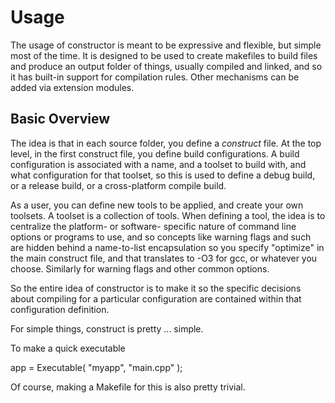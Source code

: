 Usage
=====

The usage of constructor is meant to be expressive and flexible, but
simple most of the time. It is designed to be used to create makefiles
to build files and produce an output folder of things, usually
compiled and linked, and so it has built-in support for compilation
rules. Other mechanisms can be added via extension modules.

Basic Overview
--------------

The idea is that in each source folder, you define a *construct*
file. At the top level, in the first construct file, you define build
configurations.  A build configuration is associated with a name, and
a toolset to build with, and what configuration for that toolset, so
this is used to define a debug build, or a release build, or a
cross-platform compile build.

As a user, you can define new tools to be applied, and create your own
toolsets. A toolset is a collection of tools. When defining a tool,
the idea is to centralize the platform- or software- specific nature
of command line options or programs to use, and so concepts like
warning flags and such are hidden behind a name-to-list encapsulation
so you specify "optimize" in the main construct file, and that
translates to -O3 for gcc, or whatever you choose. Similarly for
warning flags and other common options.

So the entire idea of constructor is to make it so the specific
decisions about compiling for a particular configuration are contained
within that configuration definition.




For simple things, construct is pretty ... simple.

To make a quick executable

app = Executable( "myapp", "main.cpp" );

Of course, making a Makefile for this is also pretty trivial.
